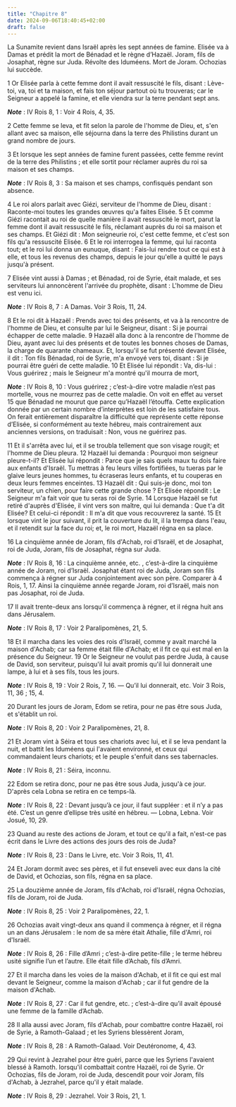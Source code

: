 ```yaml
---
title: "Chapitre 8"
date: 2024-09-06T18:40:45+02:00
draft: false
---
```



La Sunamite revient dans Israël après les sept années de famine.
Elisée va à Damas et prédit la mort de Bénadad et le règne d’Hazaël.
Joram, fils de Josaphat, règne sur Juda.
Révolte des Iduméens.
Mort de Joram.
Ochozias lui succède.


1 Or Elisée parla à cette femme dont il avait ressuscité le fils, disant : Lève-toi, va, toi et ta maison, et fais ton séjour partout où tu trouveras; car le Seigneur a appelé la famine, et elle viendra sur la terre pendant sept ans.

***Note*** :  IV Rois 8, 1 : Voir 4 Rois, 4, 35.

2 Cette femme se leva, et fit selon la parole de l'homme de Dieu, et, s'en allant avec sa maison, elle séjourna dans la terre des Philistins durant un grand nombre de jours.


3 Et lorsque les sept années de famine furent passées, cette femme revint de la terre des Philistins ; et elle sortit pour réclamer auprès du roi sa maison et ses champs.

***Note*** :  IV Rois 8, 3 : Sa maison et ses champs, confisqués pendant son absence.

4 Le roi alors parlait avec Giézi, serviteur de l'homme de Dieu, disant : Raconte-moi toutes les grandes œuvres qu'a faites Elisée. 5 Et comme Giézi racontait au roi de quelle manière il avait ressuscité le mort, parut la femme dont il avait ressuscité le fils, réclamant auprès du roi sa maison et ses champs. Et Giézi dit : Mon seigneurie roi, c'est cette femme, et c'est son fils qu'a ressuscité Elisée. 6 Et le roi interrogea la femme, qui lui raconta tout; et le roi lui donna un eunuque, disant : Fais-lui rendre tout ce qui est à elle, et tous les revenus des champs, depuis le jour qu'elle a quitté le pays jusqu'à présent.


7 Elisée vint aussi à Damas ; et Bénadad, roi de Syrie, était malade, et ses serviteurs lui annoncèrent l'arrivée du prophète, disant : L'homme de Dieu est venu ici.

***Note*** :  IV Rois 8, 7 : A Damas. Voir 3 Rois, 11, 24.

8 Et le roi dit à Hazaël : Prends avec toi des présents, et va à la rencontre de l'homme de Dieu, et consulte par lui le Seigneur, disant : Si je pourrai échapper de cette maladie. 9 Hazaël alla donc à la rencontre de l'homme de Dieu, ayant avec lui des présents et de toutes les bonnes choses de Damas, la charge de quarante chameaux. Et, lorsqu'il se fut présenté devant Elisée, il dit : Ton fils Bénadad, roi de Syrie, m'a envoyé vers toi, disant : Si je pourrai être guéri de cette maladie. 10 Et Elisée lui répondit : Va, dis-lui : Vous guérirez ; mais le Seigneur m'a montré qu'il mourra de mort,

***Note*** :  IV Rois 8, 10 : Vous guérirez ; c’est-à-dire votre maladie n’est pas mortelle, vous ne mourrez pas de cette maladie. On voit en effet au verset 15 que Bénadad ne mourut que parce qu’Hazaël l’étouffa. Cette explication donnée par un certain nombre d’interprètes est loin de les satisfaire tous. On ferait entièrement disparaître la difficulté que représente cette réponse d’Elisée, si conformément au texte hébreu, mais contrairement aux anciennes versions, on traduisait : Non, vous ne guérirez pas.

11 Et il s'arrêta avec lui, et il se troubla tellement que son visage rougit; et l'homme de Dieu pleura. 12 Hazaël lui demanda : Pourquoi mon seigneur pleure-t-il? Et Elisée lui répondit : Parce que je sais quels maux tu dois faire aux enfants d'Israël. Tu mettras à feu leurs villes fortifiées, tu tueras par le glaive leurs jeunes hommes, tu écraseras leurs enfants, et tu couperas en deux leurs femmes enceintes. 13 Hazaël dit : Qui suis-je donc, moi ton serviteur, un chien, pour faire cette grande chose ? Et Elisée répondit : Le Seigneur m'a fait voir que tu seras roi de Syrie. 14 Lorsque Hazaël se fut retiré d'auprès d'Elisée, il vint vers son maître, qui lui demanda : Que t'a dit Elisée? Et celui-ci répondit : Il m'a dit que vous recouvrerez la santé. 15 Et lorsque vint le jour suivant, il prit la couverture du lit, il la trempa dans l'eau, et il retendit sur la face du roi; et, le roi mort, Hazaël régna en sa place.


16 La cinquième année de Joram, fils d'Achab, roi d'Israël, et de Josaphat, roi de Juda, Joram, fils de Josaphat, régna sur Juda.

***Note*** :  IV Rois 8, 16 : La cinquième année, etc. , c’est-à-dire la cinquième année de Joram, roi d’Israël. Josaphat étant roi de Juda, Joram son fils commença à régner sur Juda conjointement avec son père. Comparer à 4 Rois, 1, 17. Ainsi la cinquième année regarde Joram, roi d’Israël, mais non pas Josaphat, roi de Juda.

17 Il avait trente-deux ans lorsqu'il commença à régner, et il régna huit ans dans Jérusalem.

***Note*** :  IV Rois 8, 17 : Voir 2 Paralipomènes, 21, 5.

18 Et il marcha dans les voies des rois d'Israël, comme y avait marché la maison d'Achab; car sa femme était fille d'Achab; et il fit ce qui est mal en la présence du Seigneur. 19 Or le Seigneur ne voulut pas perdre Juda, à cause de David, son serviteur, puisqu'il lui avait promis qu'il lui donnerait une lampe, à lui et à ses fils, tous les jours.

***Note*** :  IV Rois 8, 19 : Voir 2 Rois, 7, 16. ― Qu’il lui donnerait, etc. Voir 3 Rois, 11, 36 ; 15, 4.


20 Durant les jours de Joram, Edom se retira, pour ne pas être sous Juda, et s'établit un roi.

***Note*** :  IV Rois 8, 20 : Voir 2 Paralipomènes, 21, 8.

21 Et Joram vint à Séira et tous ses chariots avec lui, et il se leva pendant la nuit, et battit les Iduméens qui l'avaient environné, et ceux qui commandaient leurs chariots; et le peuple s'enfuit dans ses tabernacles.

***Note*** :  IV Rois 8, 21 : Séira, inconnu.

22 Edom se retira donc, pour ne pas être sous Juda, jusqu'à ce jour. D'après cela Lobna se retira en ce temps-là.

***Note*** :  IV Rois 8, 22 : Devant jusqu’à ce jour, il faut suppléer : et il n’y a pas été. C’est un genre d’ellipse très usité en hébreu. ― Lobna, Lebna. Voir Josué, 10, 29.


23 Quand au reste des actions de Joram, et tout ce qu'il a fait, n'est-ce pas écrit dans le Livre des actions des jours des rois de Juda?

***Note*** :  IV Rois 8, 23 : Dans le Livre, etc. Voir 3 Rois, 11, 41.

24 Et Joram dormit avec ses pères, et il fut enseveli avec eux dans la cité de David, et Ochozias, son fils, régna en sa place.


25 La douzième année de Joram, fils d'Achab, roi d'Israël, régna Ochozias, fils de Joram, roi de Juda.

***Note*** :  IV Rois 8, 25 : Voir 2 Paralipomènes, 22, 1.

26 Ochozias avait vingt-deux ans quand il commença à régner, et il régna un an dans Jérusalem : le nom de sa mère était Athalie, fille d'Amri, roi d'Israël.

***Note*** :  IV Rois 8, 26 : Fille d’Amri ; c’est-à-dire petite-fille ; le terme hébreu usité signifie l’un et l’autre. Elle était fille d’Achab, fils d’Amri.

27 Et il marcha dans les voies de la maison d'Achab, et il fit ce qui est mal devant le Seigneur, comme la maison d'Achab ; car il fut gendre de la maison d'Achab.

***Note*** :  IV Rois 8, 27 : Car il fut gendre, etc. ; c’est-à-dire qu’il avait épousé une femme de la famille d’Achab.

28 Il alla aussi avec Joram, fils d'Achab, pour combattre contre Hazaël, roi de Syrie, à Ramoth-Galaad ; et les Syriens blessèrent Joram,

***Note*** :  IV Rois 8, 28 : A Ramoth-Galaad. Voir Deutéronome, 4, 43.

29 Qui revint à Jezrahel pour être guéri, parce que les Syriens l'avaient blessé à Ramoth. lorsqu'il combattait contre Hazaël, roi de Syrie. Or Ochozias, fils de Joram, roi de Juda, descendit pour voir Joram, fils d'Achab, à Jezrahel, parce qu'il y était malade.

***Note*** :  IV Rois 8, 29 : Jezrahel. Voir 3 Rois, 21, 1.

